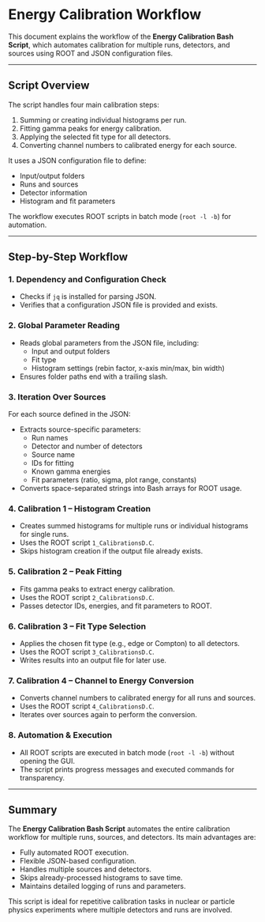 # Energy Calibration Workflow

This document explains the workflow of the **Energy Calibration Bash Script**, which automates calibration for multiple runs, detectors, and sources using ROOT and JSON configuration files.

---

## Script Overview

The script handles four main calibration steps:

1. Summing or creating individual histograms per run.
2. Fitting gamma peaks for energy calibration.
3. Applying the selected fit type for all detectors.
4. Converting channel numbers to calibrated energy for each source.

It uses a JSON configuration file to define:

- Input/output folders
- Runs and sources
- Detector information
- Histogram and fit parameters

The workflow executes ROOT scripts in batch mode (`root -l -b`) for automation.

---

## Step-by-Step Workflow

### 1. Dependency and Configuration Check
- Checks if `jq` is installed for parsing JSON.
- Verifies that a configuration JSON file is provided and exists.

### 2. Global Parameter Reading
- Reads global parameters from the JSON file, including:
  - Input and output folders
  - Fit type
  - Histogram settings (rebin factor, x-axis min/max, bin width)
- Ensures folder paths end with a trailing slash.

### 3. Iteration Over Sources
For each source defined in the JSON:

- Extracts source-specific parameters:
  - Run names
  - Detector and number of detectors
  - Source name
  - IDs for fitting
  - Known gamma energies
  - Fit parameters (ratio, sigma, plot range, constants)
- Converts space-separated strings into Bash arrays for ROOT usage.

### 4. Calibration 1 – Histogram Creation
- Creates summed histograms for multiple runs or individual histograms for single runs.
- Uses the ROOT script `1_CalibrationsD.C`.
- Skips histogram creation if the output file already exists.

### 5. Calibration 2 – Peak Fitting
- Fits gamma peaks to extract energy calibration.
- Uses the ROOT script `2_CalibrationsD.C`.
- Passes detector IDs, energies, and fit parameters to ROOT.

### 6. Calibration 3 – Fit Type Selection
- Applies the chosen fit type (e.g., edge or Compton) to all detectors.
- Uses the ROOT script `3_CalibrationsD.C`.
- Writes results into an output file for later use.

### 7. Calibration 4 – Channel to Energy Conversion
- Converts channel numbers to calibrated energy for all runs and sources.
- Uses the ROOT script `4_CalibrationsD.C`.
- Iterates over sources again to perform the conversion.

### 8. Automation & Execution
- All ROOT scripts are executed in batch mode (`root -l -b`) without opening the GUI.
- The script prints progress messages and executed commands for transparency.

---

## Summary

The **Energy Calibration Bash Script** automates the entire calibration workflow for multiple runs, sources, and detectors. Its main advantages are:

- Fully automated ROOT execution.
- Flexible JSON-based configuration.
- Handles multiple sources and detectors.
- Skips already-processed histograms to save time.
- Maintains detailed logging of runs and parameters.

This script is ideal for repetitive calibration tasks in nuclear or particle physics experiments where multiple detectors and runs are involved.
